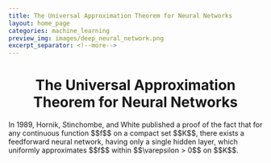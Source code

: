 ```yaml
---
title: The Universal Approximation Theorem for Neural Networks
layout: home_page
categories: machine_learning
preview_img: images/deep_neural_network.png
excerpt_separator: <!--more-->
---
```

<h1 align="center">The Universal Approximation Theorem for Neural Networks</h1> 
In 1989, Hornik, Stinchombe, and White published a proof of the fact that for any continuous function $$f$$ 
on a compact set $$K$$, there exists a feedforward neural network, having only a single hidden layer, which
uniformly approximates $$f$$ within $$\varepsilon > 0$$ on $$K$$.
<!--more-->